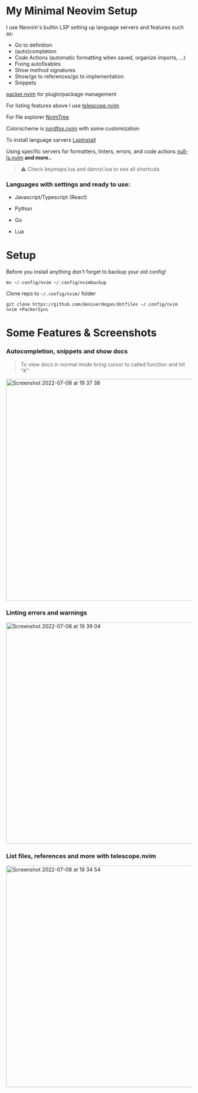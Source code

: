 # My Minimal Neovim Setup

I use Neovim's builtin LSP setting up language servers and features such as:

- Go to definition
- (auto)completion
- Code Actions (automatic formatting when saved, organize imports, ...)
- Fixing autofixables
- Show method signatures
- Show/go to references/go to implementation
- Snippets

[packer.nvim](https://github.com/wbthomason/packer.nvim) for plugin/package management

For listing features above I use [telescope.nvim](https://github.com/nvim-telescope/telescope.nvim)

For file explorer [NvimTree](https://github.com/kyazdani42/nvim-tree.lua)

Colorscheme is [nordfox.nvim](https://github.com/EdenEast/nightfox.nvim) with some customization

To install language sarvers [LspInstall](https://github.com/kabouzeid/nvim-lspinstall) 

Using specific servers for formatters, linters, errors, and code actions [null-ls.nvim](https://github.com/jose-elias-alvarez/null-ls.nvim)
**and more..**

> ⚠️ Check keymaps.lua and dannzi.lua to see all shortcuts

### Languages with settings and ready to use:

- Javascript/Typescript (React)

- Python

- Go

- Lua

# Setup

Before you install anything don't forget to backup your old config!

```console
mv ~/.config/nvim ~/.config/nvimbackup
```

Clone repo to `~/.config/nvim/` folder

```console
git clone https://github.com/deniserdogan/dotfiles ~/.config/nvim
nvim +PackerSync
```


# Some Features & Screenshots


### Autocompletion, snippets and show docs 

> To view docs in normal mode bring cursor to called function and hit "K"

<img width="600" alt="Screenshot 2022-07-08 at 19 37 38" src="https://user-images.githubusercontent.com/40524858/178035696-57fd915f-d1f8-426a-85ea-641a80002ed9.png">


### Linting errors and warnings 

<img width="600" alt="Screenshot 2022-07-08 at 19 39 04" src="https://user-images.githubusercontent.com/40524858/178037287-1bd6284d-d2e7-47dc-8dae-a9b3762cde03.png">

### List files, references and more with telescope.nvim

<img width="600" alt="Screenshot 2022-07-08 at 19 34 54" src="https://user-images.githubusercontent.com/40524858/178037615-3fcfb8e3-a6f4-4573-bcc3-a102206e4589.png">

